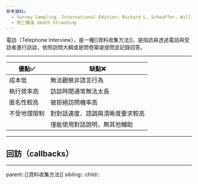 ```yaml
---
參考資料:
  - Survey Sampling, International Edition; Richard L. Scheaffer, William Mendenhall. III
  - 死亡擱淺 death Stranding
---
```

電訪（Telephone Interview），是一種[[資料收集方法]]，是指訪員透過電話與受訪者進行訪談，依照訪問大綱或是問卷築堤提問並記錄回答。
- - -

| 優點✅    | 缺點❌              |
| ------ | ---------------- |
| 成本低    | 無法觀察非語言行為        |
| 執行效率高  | 訪談時間通常無法太長       |
| 匿名性較高  | 被拒絕訪問機率高         |
| 不受地理限制 | 對對話速度、語調與清晰度要求較高 |
|        | 僅能使用對話說明，無其他輔助   |
- - -
## 回訪（callbacks）

- - -
parent::[[資料收集方法]]
sibling::
child::